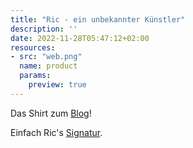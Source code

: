 ```yaml
---
title: "Ric - ein unbekannter Künstler"
description: ''
date: 2022-11-28T05:47:12+02:00
resources:
- src: "web.png"
  name: product
  params:
    preview: true
---
```

Das Shirt zum [Blog](https://ric-unknownartist.projektemacher.org/)!

Einfach Ric's [Signatur](https://ric-unknownartist.projektemacher.org/ric/).
